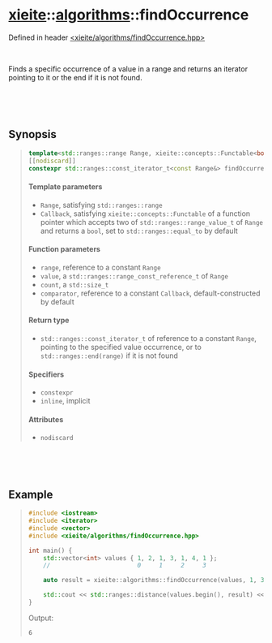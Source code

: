 # [xieite](../xieite.md)::[algorithms](../algorithms.md)::findOccurrence
Defined in header [<xieite/algorithms/findOccurrence.hpp>](../../include/xieite/algorithms/findOccurrence.hpp)

&nbsp;

Finds a specific occurrence of a value in a range and returns an iterator pointing to it or the end if it is not found.

&nbsp;

&nbsp;

## Synopsis
> ```cpp
> template<std::ranges::range Range, xieite::concepts::Functable<bool(std::ranges::range_value_t<Range>, std::ranges::range_value_t<Range>)> Callback = std::ranges::equal_to>
> [[nodiscard]]
> constexpr std::ranges::const_iterator_t<const Range&> findOccurrence(const Range& range, std::ranges::range_const_reference_t<Range> value, std::size_t count, const Callback& comparator = Callback());
> ```
> #### Template parameters
> - `Range`, satisfying `std::ranges::range`
> - `Callback`, satisfying `xieite::concepts::Functable` of a function pointer which accepts two of `std::ranges::range_value_t` of `Range` and returns a `bool`, set to `std::ranges::equal_to` by default
> #### Function parameters
> - `range`, reference to a constant `Range`
> - `value`, a `std::ranges::range_const_reference_t` of `Range`
> - `count`, a `std::size_t`
> - `comparator`, reference to a constant `Callback`, default-constructed by default
> #### Return type
> - `std::ranges::const_iterator_t` of reference to a constant `Range`, pointing to the specified value occurrence, or to `std::ranges::end(range)` if it is not found
> #### Specifiers
> - `constexpr`
> - `inline`, implicit
> #### Attributes
> - `nodiscard`

&nbsp;

&nbsp;

## Example
> ```cpp
> #include <iostream>
> #include <iterator>
> #include <vector>
> #include <xieite/algorithms/findOccurrence.hpp>
> 
> int main() {
>     std::vector<int> values { 1, 2, 1, 3, 1, 4, 1 };
>     //                        0     1     2     3
> 
>     auto result = xieite::algorithms::findOccurrence(values, 1, 3);
> 
>     std::cout << std::ranges::distance(values.begin(), result) << '\n';
> }
> ```
> Output:
> ```
> 6
> ```
